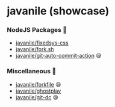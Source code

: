 # javanile (showcase)
###  NodeJS Packages :rhinoceros:
* [javanile/fixedsys-css](https://github.com/javanile/fixedsys-css) 
* [javanile/fork.sh](https://github.com/javanile/fork.sh) 
* [javanile/git-auto-commit-action](https://github.com/javanile/git-auto-commit-action)  :sleepy:
###  Miscellaneous :briefcase:
* [javanile/forkfile](https://github.com/javanile/forkfile)  :sleepy:
* [javanile/ghostplay](https://github.com/javanile/ghostplay) 
* [javanile/git-dc](https://github.com/javanile/git-dc)  :sleepy:
